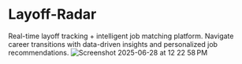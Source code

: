 # Layoff-Radar
Real-time layoff tracking + intelligent job matching platform. Navigate career transitions with data-driven insights and personalized job recommendations.
![Screenshot 2025-06-28 at 12 22 58 PM](https://github.com/user-attachments/assets/3b3675fc-845b-46c0-8100-0e77b61f69e8)
